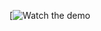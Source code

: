 
[![Watch the demo]()[
](https://vimeo.com/380374483?turnstile=0.Ce9aCVEUwGHsCEcrKEOifmxPQ1CX-WyRpd_16frYITgL68sK6kNK0T7gmZ1ASiE-Exl0H9XLBGE86pR7ebasCOA3SawKn1cuNbCRCkTPCl9oRVzMEA8ev3oHwi_PQ5G3Lwu7u17CSrTqol2O7HTWRSplOic3Ztsf-3c8amDEf5gQKB1q_fdnFu-h2NtdGy4tUAfwcMWJmZWivsujpY800yMwgENZXqtV-pJkBwFV_Y8chQ8MzINbQDpNTvEWqFC74YnOZI1dh54LKkRTlnAV8npRa5xaCuTKLsbBzaB7EtfBuKOURCZlBex0CcHJRJgLZTuqcIA5FKYQ-Q8II4zs-QtRrVYGXnjrGUFUyAayrQC82NV4nAXRQ5CSzCuR11-Y-XHFh0F6C6yNfjU7lHdrxfE7_9Qi_kCq_8Q1N_G7hWDJ6Uz153ljA9wEfpLmj4v6r0LVurvYmuGe8rwVyDHPZefo8GLRO3bY67vPDzXOu440aQXUb9EYVHoVO3r7EF7m6atAuqeahCFQu1LAEUyzrgbHq_1w7FybXz_4JHtL0YRRH_v18Vpyvq4zhCHtB6kDebQb62K0bF778tGBVmk8c7_DlmzD1rkwbh0kzuWoqCD6dJ-Cq7xQ81Wc2uIFA0cp2boOKbIxXxl9bomXA2sv62QKwcTaGHc2_FjoOs1aDupZd55IPeo5jNnygRw7at8JOxUTuJMAlbzUfxeauV1MSekDVGJ__7k5HzlwkgCb04YZiG_fAOS7N-9MTAodEABuZy-TzIx2G8WoXSQdWJ22JDbvU8Nyh0ujmHYEIvq8evylfhydTuAcp2L_B372TW4pSA3XoIjVqNgsEgibDZNESr2OJ_YyC9sCcvZNyCqouVk.m2pVRG5JKxWTlPSkLvwtIQ.ec40b1972f90b34ff66cb12e4de0329d48160b9a5c3e3697529898754147f1d9)

